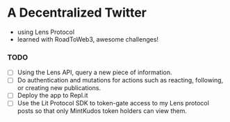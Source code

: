 # A Decentralized Twitter

- using Lens Protocol
- learned with RoadToWeb3, awesome challenges!

### TODO

- [ ] Using the Lens API, query a new piece of information.
- [ ] Do authentication and mutations for actions such as reacting, following, or creating new publications.
- [ ] Deploy the app to Repl.it
- [ ] Use the Lit Protocol SDK to token-gate access to my Lens protocol posts so that only MintKudos token holders can view them.
